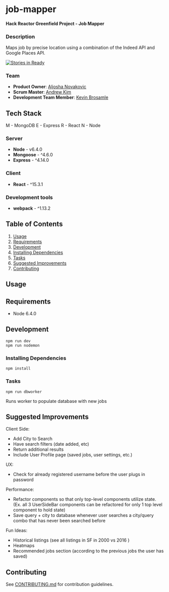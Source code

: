 # job-mapper

#### Hack Reactor Greenfield Project - Job Mapper

### Description
Maps job by precise location using a combination of the Indeed API and Google Places API.

[![Stories in Ready](https://badge.waffle.io/Atomic-Cicada/job-mapper.svg?label=ready&title=Ready)](http://waffle.io/Atomic-Cicada/job-mapper)

### Team
  - __Product Owner__: [Aljosha Novakovic](https://github.com/ollynov)
  - __Scrum Master__: [Andrew Kim](https://github.com/andrewk17)
  - __Development Team Member__: [Kevin Brosamle](https://github.com/kevinbrosamle)

## Tech Stack
M - MongoDB
E - Express
R - React
N - Node

### Server
  - __Node__ - v6.4.0
  - __Mongoose__ - ^4.6.0
  - __Express__ - ^4.14.0


### Client
  - __React__ - ^15.3.1

### Development tools
  - __webpack__ - ^1.13.2


## Table of Contents

1. [Usage](#Usage)
2. [Requirements](#requirements)
3. [Development](#development)
4. [Installing Dependencies](#installing-dependencies)
5. [Tasks](#tasks)
6. [Suggested Improvements](#suggested-improvements)
7. [Contributing](#contributing)

## Usage

## Requirements
- Node 6.4.0

## Development
```
npm run dev
npm run nodemon
```

### Installing Dependencies
```
npm install
```

### Tasks

```
npm run dbworker
```
Runs worker to populate database with new jobs

## Suggested Improvements

Client Side:
- Add City to Search
- Have search filters (date added, etc)
- Return additional results
- Include User Profile page (saved jobs, user settings, etc.)

UX:
- Check for already registered username before the user plugs in password

Performance:
- Refactor components so that only top-level components utilize state. (Ex. all 3 UserSideBar components can be refactored for only 1 top level component to hold state)
- Save query + city to database whenever user searches a city/query combo that has never been searched before

Fun Ideas:
- Historical listings (see all listings in SF in 2000 vs 2016 )
- Heatmaps
- Recommended jobs section (according to the previous jobs the user has saved)

## Contributing

See [CONTRIBUTING.md](CONTRIBUTING.md) for contribution guidelines.
